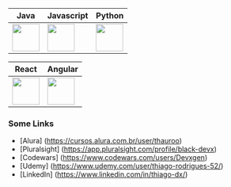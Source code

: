 | Java | Javascript | Python | 
|----------|----------|----------|
|  <img src="https://cdn.jsdelivr.net/gh/devicons/devicon@latest/icons/java/java-original-wordmark.svg" width="55" height="55"/> |  <img src="https://cdn.jsdelivr.net/gh/devicons/devicon@latest/icons/javascript/javascript-original.svg" width="55" height="55"/> | <img src="https://cdn.jsdelivr.net/gh/devicons/devicon@latest/icons/python/python-original-wordmark.svg" width="55" height="55"/> |
          

| React | Angular |
|----------|-|
| <img src="https://cdn.jsdelivr.net/gh/devicons/devicon@latest/icons/react/react-original-wordmark.svg" width="55" height="55"/> | <img src="https://cdn.jsdelivr.net/gh/devicons/devicon@latest/icons/angular/angular-original.svg" width="55" height="55"/> |
          
          
### Some Links
- [Alura] (https://cursos.alura.com.br/user/thauroo)
- [Pluralsight] (https://app.pluralsight.com/profile/black-devx)
- [Codewars] (https://www.codewars.com/users/Devxgen)
- [Udemy] (https://www.udemy.com/user/thiago-rodrigues-52/)
- [LinkedIn] (https://www.linkedin.com/in/thiago-dx/)

